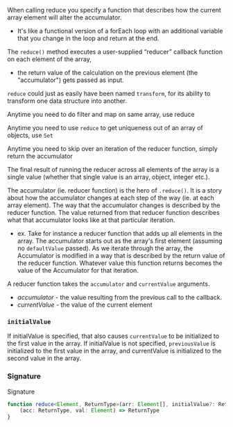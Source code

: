
When calling reduce you specify a function that describes how the current array element will alter the accumulator. 
- It's like a functional version of a forEach loop with an additional variable that you change in the loop and return at the end.

The `reduce()` method executes a user-supplied “reducer” callback function on each element of the array, 
- the return value of the calculation on the previous element (the "accumulator") gets passed as input. 

`reduce` could just as easily have been named `transform`, for its ability to transform one data structure into another.

Anytime you need to do filter and map on same array, use reduce

Anytime you need to use `reduce` to get uniqueness out of an array of objects, use `Set`

Anytime you need to skip over an iteration of the reducer function, simply return the accumulator

The final result of running the reducer across all elements of the array is a single value (whether that single value is an array, object, integer etc.).

The accumulator (ie. reducer function) is the hero of `.reduce()`. It is a story about how the accumulator changes at each step of the way (ie. at each array element). The way that the accumulator changes is described by the reducer function. The value returned from that reducer function describes what that accumulator looks like at that particular iteration.
- ex. Take for instance a reducer function that adds up all elements in the array. The accumulator starts out as the array's first element (assuming no `defaultValue` passed). As we iterate through the array, the Accumulator is modified in a way that is described by the return value of the reducer function. Whatever value this function returns becomes the value of the Accumulator for that iteration.

A reducer function takes the `accumulator` and `currentValue` arguments.
- *accumulator* - the value resulting from the previous call to the callback.
- *currentValue* - the value of the current element

### `initialValue`
If initialValue is specified, that also causes `currentValue` to be initialized to the first value in the array. 
If initialValue is not specified, `previousValue` is initialized to the first value in the array, and currentValue is initialized to the second value in the array.

### Signature
Signature
```ts
function reduce<Element, ReturnType>(arr: Element[], initialValue?: ReturnType) {
    (acc: ReturnType, val: Element) => ReturnType
}

```
